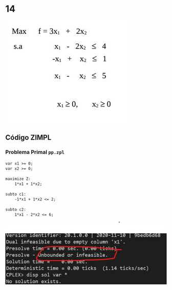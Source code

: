# 14

![image](resources/ex.jpg)

## Código ZIMPL

### Problema Primal `pp.zpl`

    var x1 >= 0;
    var x2 >= 0;

    maximize Z:
        1*x1 + 1*x2;

    subto c1:
        -1*x1 + 1*x2 <= 2;

    subto c2:
        1*x1 - 2*x2 <= 6;

![image](resources/sol.jpg)
